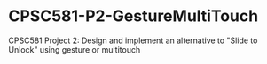 # CPSC581-P2-GestureMultiTouch
CPSC581 Project 2: Design and implement an alternative to "Slide to Unlock" using gesture or multitouch
